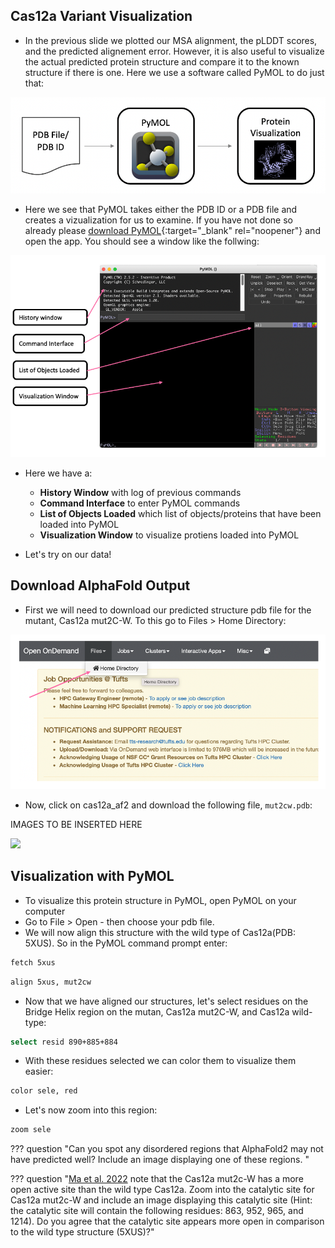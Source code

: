 ## Cas12a Variant Visualization

- In the previous slide we plotted our MSA alignment, the pLDDT scores, and the predicted alignement error. However, it is also useful to visualize the actual predicted protein structure and compare it to the known structure if there is one. Here we use a software called PyMOL to do just that:

![](images/pymolOverview.png)

- Here we see that PyMOL takes either the PDB ID or a PDB file and creates a vizualization for us to examine. If you have not done so already please [download PyMOL](https://access.tufts.edu/pymol){:target="_blank" rel="noopener"} and open the app. You should see a window like the follwing:

![](images/pymolSession.png)

- Here we have a:
  - **History Window** with log of previous commands
  - **Command Interface** to enter PyMOL commands
  - **List of Objects Loaded** which list of objects/proteins that have been loaded into PyMOL
  - **Visualization Window** to visualize protiens loaded into PyMOL

- Let's try on our data!

## Download AlphaFold Output

- First we will need to download our predicted structure pdb file for the mutant, Cas12a mut2C-W. To this go to Files > Home Directory:

![](images/homeDir.png)

- Now, click on cas12a_af2 and download the following file, `mut2cw.pdb`:

IMAGES TO BE INSERTED HERE

![](images/)

## Visualization with PyMOL

- To visualize this protein structure in PyMOL, open PyMOL on your computer
- Go to File > Open - then choose your pdb file.
- We will now align this structure with the wild type of Cas12a(PDB: 5XUS). So in the PyMOL command prompt enter:

```bash
fetch 5xus
```

```bash
align 5xus, mut2cw
```

- Now that we have aligned our structures, let's select residues on the Bridge Helix region on the mutan, Cas12a mut2C-W, and Cas12a wild-type:

```bash
select resid 890+885+884
```

- With these residues selected we can color them to visualize them easier:

```bash
color sele, red
```

- Let's now zoom into this region:

```bash
zoom sele
```

??? question "Can you spot any disordered regions that AlphaFold2 may not have predicted well? Include an image displaying one of these regions. "

??? question "[Ma et al. 2022](https://www.ncbi.nlm.nih.gov/pmc/articles/PMC9825149/) note that the Cas12a mut2c-W has a more open active site than the wild type Cas12a. Zoom into the catalytic site for Cas12a mut2c-W and include an image displaying this catalytic site (Hint: the catalytic site will contain the following residues: 863, 952, 965, and 1214). Do you agree that the catalytic site appears more open in comparison to the wild type structure (5XUS)?"


